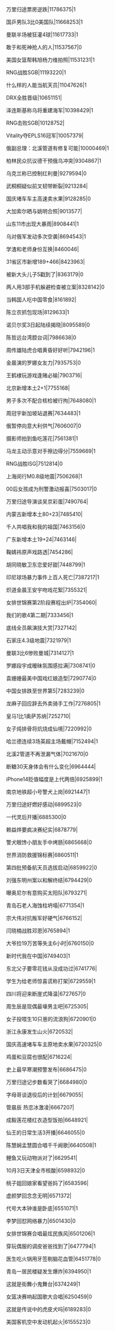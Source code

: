 万里归途票房逆跌|11786375|1

国乒男队3比0美国队|11668253|1

曼联半场被狂灌4球|11617733|1

敢于和死神抢人的人|11537567|0

美国女篮帮韩旭杨力维拍照|11531231|1

RNG战胜SGB|11193220|1

什么样的人能当航天员|11047626|1

DRX全胜晋级|10651151|

泽连斯基称乌将重建海军|10398429|1

RNG击败SGB|10128752|

Vitality夺EPLS16冠军|10057379|

俄副总理：北溪管道有修复可能|10000469|1

柏林民众抗议德干预俄乌冲突|9304867|1

乌克兰称已控制红利曼|9279594|0

武桐桐疑似前叉韧带断裂|9213284|

国庆堵车车主高速卖水果|9128285|0

大加索尔晒与姚明合照|9013577|

山东11市出现大暴雨|8908441|1

乌对俄军发动多次空袭|8694543|1

学渣和老师身份互换|8460046|

31省区市新增189+466|8423963|

被新大头儿子5戳到了|8363179|0

两人用3部手机躲避检查被立案|8328142|0

当韩国人吃中国零食|8161892|

陈立农抓包现场|8129633|1

诺贝尔奖3日起陆续揭晓|8095589|0

陈哲远台湾腔台词|7986638|0

周传雄陆虎合唱黄昏好好听|7942196|1

金晨演的罗娜女友力|7935753|0

王鹤棣玩游戏逢赌必输|7903716|

北京新增本土2+1|7755168|

男子多次不配合核检被行拘|7648080|1

周冠宇新加坡站退赛|7634483|1

俄暂停向意大利供气|7606007|0

摄影师拍到鱼吃莲花|7561381|1

马龙主动示意对手擦边得分|7559669|1

RNG战胜ISG|7512814|0

上海闵行M0.8级地震|7506268|1

00后女孩成为刑警激动报喜|7503017|0

万里归途导演谈吴京彩蛋|7490764|

内蒙古新增本土80+23|7485410|

千人共唱我和我的祖国|7463156|0

广东新增本土19+24|7463146|

鞠婧祎原声戏路透|7454286|

胡同晓敏卫东恋爱好甜|7448799|1

印尼球场暴力事件上百人死亡|7387217|1

炽道金晨王安宇吻戏花絮|7355321|

女排世锦赛第2阶段赛程出炉|7354060|

我们的歌4第二期|7333456|1

底线全员飙演技大赏|7327142|

石家庄4.3级地震|7321979|1

曼联3比6惨败曼城|7314127|1

罗娜段宇成暧昧氛围感拉满|7308741|0

袁姗姗最美中国戏红娘造型|7290774|0

中国女排跌至世界第5|7283239|0

龙麻子回应辞去外卖骑手工作|7276805|1

皇马1比1奥萨苏纳|7252710|

女子炖排骨将炕烧成仙境|7220992|0

哈兰德连续3场英超主场戴帽|7152494|1

北溪2管道不再泄漏气体|7021670|0

断糖30天身体会有什么变化|6964444|

iPhone14贬值幅度是上代两倍|6925899|1

南京地铁超小号警犬上岗|6921447|1

万里归途好燃好感动|6899523|0

一代灵后开播|6885300|0

赖益烨要疯决赛纪实|6878779|

警犬眼馋小朋友手中烤肠|6865668|0

世界消防救援锦标赛|6860511|1

第四批预备航天员选拔启动|6859922|0

刘强东明州案以和解终结|6794429|0

曝奥尼尔有意购买太阳队|6793271|

青岛石老人海蚀柱坍塌|6771354|1

宗大伟对抗叛军好硬气|6766152|

闫晓楠战胜邓恩|6765894|1

大爷捡19万苦等失主6小时|6760150|0

新时代我在中国|6749403|1

东北父子要零花钱从没成功过|6741776|

学生为给老师惊喜谎称打架|6729559|1

四川将迎来断崖式降温|6727657|0

周生辰是现偶最壕男主吧|6725305|

女子投喂生10只崽的流浪狗|6720901|0

浙江永康发生山火|6720532|

国庆高速堵车车主原地卖水果|6720325|0

鸡蛋和豆腐也很配|6716224|

史上最早寒潮预警发布|6686475|0

万里归途记步数看哭了|6684980|0

字母哥谈退役后的计划|6679055|

管晨辰 热恋冰激凌|6667207|

成毅莲花楼红衣造型饭拍|6648921|

仙王的日常生活3开播|6646055|0

陈慧娴孟慧圆合唱千千阙歌|6640508|1

鲤鱼又玩动物派对了|6629541|

10月3日天津全市核酸|6598932|0

桃子姐回娘家看望爸妈了|6583596|

虚颜梦回念念无明|6571372|

代号大本钟谁是卧底|6551071|1

李梦回怼网络暴力|6501430|0

女排世锦赛合唱最炫民族风|6501206|1

穿玩偶服的调皮爸爸找到了|6477794|1

医生吃火锅用牙签剔脑花血管|6451778|0

青岛一居民楼疑发生爆炸|6394950|1

这就是街舞小鬼舞台|6374249|1

女篮决赛响起国歌大合唱|6250459|0

这就是传说中的虎皮犬吗|6189283|0

美国客机空中发动机起火|6155523|0

